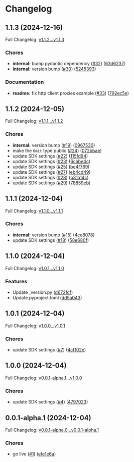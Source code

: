 # Changelog

## 1.1.3 (2024-12-16)

Full Changelog: [v1.1.2...v1.1.3](https://github.com/TJC-LP/grata-python/compare/v1.1.2...v1.1.3)

### Chores

* **internal:** bump pydantic dependency ([#32](https://github.com/TJC-LP/grata-python/issues/32)) ([63d6237](https://github.com/TJC-LP/grata-python/commit/63d6237646cacb2b7cb61fbfe493b80a774d79fc))
* **internal:** version bump ([#30](https://github.com/TJC-LP/grata-python/issues/30)) ([5245393](https://github.com/TJC-LP/grata-python/commit/52453939f843003bd58be304f3f4961c34a916b1))


### Documentation

* **readme:** fix http client proxies example ([#33](https://github.com/TJC-LP/grata-python/issues/33)) ([792ec5e](https://github.com/TJC-LP/grata-python/commit/792ec5ea4572dd20d1ea0b37b095f9aa0b6916c8))

## 1.1.2 (2024-12-05)

Full Changelog: [v1.1.1...v1.1.2](https://github.com/TJC-LP/grata-python/compare/v1.1.1...v1.1.2)

### Chores

* **internal:** version bump ([#19](https://github.com/TJC-LP/grata-python/issues/19)) ([0967530](https://github.com/TJC-LP/grata-python/commit/0967530dc15122528658c229e1c9cfbc24d8c52c))
* make the `Omit` type public ([#24](https://github.com/TJC-LP/grata-python/issues/24)) ([072bbae](https://github.com/TJC-LP/grata-python/commit/072bbae12dac1a63b531a5e9f6a050ef291dca9a))
* update SDK settings ([#22](https://github.com/TJC-LP/grata-python/issues/22)) ([115fd94](https://github.com/TJC-LP/grata-python/commit/115fd94d1138bca207f3529b371885e49faa8880))
* update SDK settings ([#23](https://github.com/TJC-LP/grata-python/issues/23)) ([6cabe4c](https://github.com/TJC-LP/grata-python/commit/6cabe4cf6c9215984aefc7412484a0dddc3a9748))
* update SDK settings ([#25](https://github.com/TJC-LP/grata-python/issues/25)) ([be4f769](https://github.com/TJC-LP/grata-python/commit/be4f76983e76bfb7604499140fe24f304634dd45))
* update SDK settings ([#27](https://github.com/TJC-LP/grata-python/issues/27)) ([eb4cd49](https://github.com/TJC-LP/grata-python/commit/eb4cd49988d09ba9581b23148472198ed133ac0b))
* update SDK settings ([#28](https://github.com/TJC-LP/grata-python/issues/28)) ([b31a14c](https://github.com/TJC-LP/grata-python/commit/b31a14c7f93c78087648819d93593f216c365615))
* update SDK settings ([#29](https://github.com/TJC-LP/grata-python/issues/29)) ([78859eb](https://github.com/TJC-LP/grata-python/commit/78859eb5f6212cf64bfdfd0a058adb486a0b8ff1))

## 1.1.1 (2024-12-04)

Full Changelog: [v1.1.0...v1.1.1](https://github.com/TJC-LP/grata-python/compare/v1.1.0...v1.1.1)

### Chores

* **internal:** version bump ([#15](https://github.com/TJC-LP/grata-python/issues/15)) ([4ce8078](https://github.com/TJC-LP/grata-python/commit/4ce807819f493e713948ed543cdb17d0f21b94ff))
* update SDK settings ([#18](https://github.com/TJC-LP/grata-python/issues/18)) ([58e680f](https://github.com/TJC-LP/grata-python/commit/58e680fe367cf4c0d32e4f9716e1e1b2385c5f55))

## 1.1.0 (2024-12-04)

Full Changelog: [v1.0.1...v1.1.0](https://github.com/TJC-LP/grata-python/compare/v1.0.1...v1.1.0)

### Features

* Update _version.py ([d672fcf](https://github.com/TJC-LP/grata-python/commit/d672fcf009945101e5e8b2464a5026ffdca008b8))
* Update pyproject.toml ([dd5a043](https://github.com/TJC-LP/grata-python/commit/dd5a043f015e3b1ed2e58ba2171cdff1f19d8951))

## 1.0.1 (2024-12-04)

Full Changelog: [v1.0.0...v1.0.1](https://github.com/TJC-LP/grata-python/compare/v1.0.0...v1.0.1)

### Chores

* update SDK settings ([#7](https://github.com/TJC-LP/grata-python/issues/7)) ([4cf102e](https://github.com/TJC-LP/grata-python/commit/4cf102e6e3b638a134ff245c2bdd2962794704ea))

## 1.0.0 (2024-12-04)

Full Changelog: [v0.0.1-alpha.1...v1.0.0](https://github.com/TJC-LP/grata-python/compare/v0.0.1-alpha.1...v1.0.0)

### Chores

* update SDK settings ([#4](https://github.com/TJC-LP/grata-python/issues/4)) ([4797023](https://github.com/TJC-LP/grata-python/commit/4797023a47c1c38f3d4848f950bac963a7093510))

## 0.0.1-alpha.1 (2024-12-04)

Full Changelog: [v0.0.1-alpha.0...v0.0.1-alpha.1](https://github.com/TJC-LP/grata-python/compare/v0.0.1-alpha.0...v0.0.1-alpha.1)

### Chores

* go live ([#1](https://github.com/TJC-LP/grata-python/issues/1)) ([efe1e6a](https://github.com/TJC-LP/grata-python/commit/efe1e6ae13df5b973574258a1e8df4cbbd8dc009))
